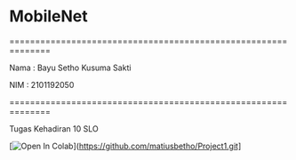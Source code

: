 # MobileNet
==============================================================

Nama : Bayu Setho Kusuma Sakti

NIM  : 2101192050

==============================================================

Tugas Kehadiran 10 SLO

[![Open In Colab](https://colab.research.google.com/assets/colab-badge.svg)](https://github.com/matiusbetho/Project1.git]
